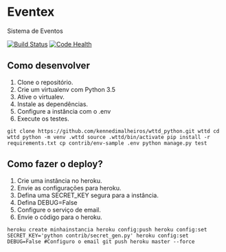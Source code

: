 # Eventex

Sistema de Eventos

[![Build Status](https://travis-ci.org/kennedimalheiros/wttd_python.svg?branch=master)](https://travis-ci.org/kennedimalheiros/wttd_python)
[![Code Health](https://landscape.io/github/kennedimalheiros/wttd_python/master/landscape.svg?style=flat)](https://landscape.io/github/kennedimalheiros/wttd_python/master)


## Como desenvolver

1. Clone o repositório.
2. Crie um virtualenv com Python 3.5
3. Ative o virtualev.
4. Instale as dependências.
5. Configure a instância com o .env
6. Execute os testes.

`
git clone https://github.com/kennedimalheiros/wttd_python.git wttd
cd wttd
python -m venv .wttd
source .wttd/bin/activate
pip install -r requirements.txt
cp contrib/env-sample .env
python manage.py test
`

## Como fazer o deploy?
1. Crie uma instância no heroku.
2. Envie as configurações para heroku.
3. Defina uma SECRET_KEY segura para a instância.
4. Defina DEBUG=False
5. Configure o serviço de email.
6. Envie o código para o heroku.

`
heroku create minhainstancia
heroku config:push
heroku config:set SECRET_KEY='python contrib/secret_gen.py'
heroku config:set DEBUG=False
#Configuro o email
git push heroku master --force
`